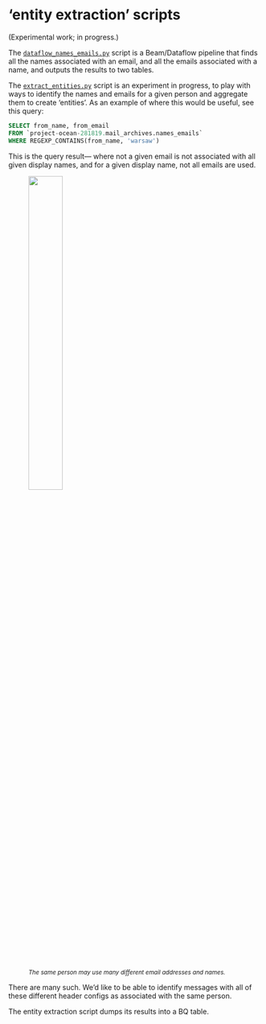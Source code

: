 
# ‘entity extraction’ scripts

(Experimental work; in progress.)

The [`dataflow_names_emails.py`][1] script is a Beam/Dataflow pipeline that finds all the names associated with an email, and all the emails associated with a name, and outputs the results to two tables. 

The [`extract_entities.py`][2] script is an experiment in progress, to play with ways to identify the names and emails for a given person and aggregate them to create ‘entities’.  As an example of where this would be useful, see this query:

```sql
SELECT from_name, from_email
FROM `project-ocean-281819.mail_archives.names_emails`
WHERE REGEXP_CONTAINS(from_name, 'warsaw')
```

This is the query result— where not a given email is not associated with all given display names, and for a given display name, not all emails are used.
<figure>
<a href="https://storage.googleapis.com/amy-jo/images/Screen%20Shot%202020-09-18%20at%2011.18.26%20AM.png" target="_blank"><img src="https://storage.googleapis.com/amy-jo/images/Screen%20Shot%202020-09-18%20at%2011.18.26%20AM.png" width="40%"/></a>
<figcaption><br/><i><small>The same person may use many different email addresses and names.</small></i></figcaption>
</figure>

There are many such. We’d like to be able to identify messages with all of these different header configs as associated with the same person.

The entity extraction script dumps its results into a BQ table.


[1]:	./dataflow/dataflow_names_emails.py
[2]:	./extract_entities.py